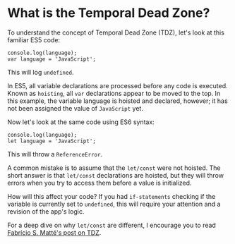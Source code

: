 # What is the Temporal Dead Zone?

To understand the concept of Temporal Dead Zone (TDZ), let's look at this familiar ES5 code:

```
console.log(language);
var language = 'JavaScript';

```

This will log `undefined`.

In ES5, all variable declarations are processed before any code is executed.
Known as `hoisting`, all `var` declarations appear to be moved to the top. In this example, the variable language
is hoisted and declared, however; it has not been assigned the value of `JavaScript` yet.

Now let's look at the same code using ES6 syntax:

```
console.log(language);
let language = 'JavaScript';

```
This will throw a `ReferenceError`.

A common mistake is to assume that the `let/const` were not hoisted. The short answer is that `let/const` declarations are hoisted, but they will throw errors when you try to access them before a value is initialized.

How will this affect your code? If you had `if-statements` checking if the variable is currently set to `undefined`, this will require your attention and a revision of the app's logic.

For a deep dive on why `let/const` are different, I encourage you to read [Fabrício S. Matté's post on TDZ](http://jsrocks.org/2015/01/temporal-dead-zone-tdz-demystified/).

